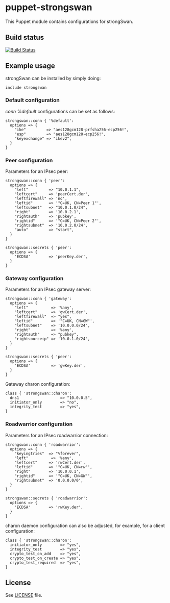 # puppet-strongswan

This Puppet module contains configurations for strongSwan.

## Build status

[![Build Status](https://travis-ci.org/jpds/puppet-strongswan.svg?branch=master)](https://travis-ci.org/jpds/puppet-strongswan)

## Example usage

strongSwan can be installed by simply doing:

```puppet
include strongswan
```

### Default configuration

*conn %default* configurations can be set as follows:

```puppet
strongswan::conn { '%default':
  options => {
    "ike"         => "aes128gcm128-prfsha256-ecp256!",
    "esp"         => "aes128gcm128-ecp256!",
    "keyexchange" => "ikev2",
  }
}
```

### Peer configuration

Parameters for an IPsec peer:

```puppet
strongswan::conn { 'peer':
  options => {
    "left"         => "10.0.1.1",
    "leftcert"     => 'peerCert.der',
    "leftfirewall" => 'no',
    "leftid"       => '"C=UK, CN=Peer 1"',
    "leftsubnet"   => "10.0.1.0/24",
    "right"        => '10.0.2.1',
    "rightauth"    => 'pubkey',
    "rightid"      => '"C=UK, CN=Peer 2"',
    "rightsubnet"  => '10.0.2.0/24',
    "auto"         => "start",
  }
}

strongswan::secrets { 'peer':
  options => {
    'ECDSA'        => 'peerKey.der',
  }
}
```

### Gateway configuration

Parameters for an IPsec gateway server:
```puppet
strongswan::conn { 'gateway':
  options => {
    "left"          => '%any',
    "leftcert"      => 'gwCert.der',
    "leftfirewall"  => "yes",
    "leftid"        => '"C=UK, CN=GW"',
    "leftsubnet"    => '10.0.0.0/24',
    "right"         => '%any',
    "rightauth"     => "pubkey",
    "rightsourceip" => '10.0.1.0/24',
  }
}

strongswan::secrets { 'peer':
  options => {
    'ECDSA'         => 'gwKey.der',
  }
}
```

Gateway charon configuration:

```puppet
class { 'strongswan::charon':
  dns1                  => "10.0.0.5",
  initiator_only        => "no",
  integrity_test        => "yes",
}
```

### Roadwarrior configuration

Parameters for an IPsec roadwarrior connection:

```puppet
strongswan::conn { 'roadwarrior':
  options => {
    "keyingtries"  => "%forever",
    "left"          => '%any',
    "leftcert"     => 'rwCert.der',
    "leftid"       => '"C=UK, CN=rw"',
    "right"        => '10.0.0.1',
    "rightid"      => '"C=UK, CN=GW"',
    "rightsubnet"  => '0.0.0.0/0',
  }
}

strongswan::secrets { 'roadwarrior':
  options => {
    'ECDSA'        => 'rwKey.der',
  }
}
```

charon daemon configuration can also be adjusted, for example, for a client
configuration:

```puppet
class { 'strongswan::charon':
  initiator_only        => "yes",
  integrity_test        => "yes",
  crypto_test_on_add    => "yes",
  crypto_test_on_create => "yes",
  crypto_test_required  => "yes",
}
```

## License

See [LICENSE](LICENSE) file.
